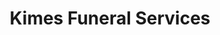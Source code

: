 ---
title: "Kimes Funeral Services"
url: /liberty/kimes-funeral-services/
shop: funeral directors
---